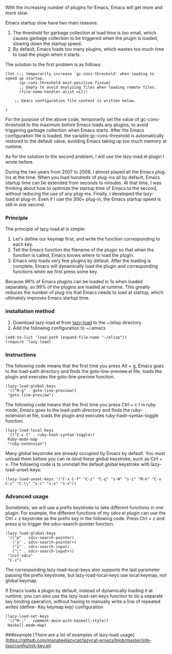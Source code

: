 With the increasing number of plugins for Emacs, Emacs will get more and more slow.

Emacs startup slow have two main reasons:
1. The threshold for garbage collection at load time is too small, which causes garbage collection to be triggered when the plugin is loaded, slowing down the startup speed.
2. By default, Emacs loads too many plugins, which wastes too much time to load the plugin when it starts.

The solution to the first problem is as follows:

```elisp
(let (;; temporarily increase `gc-cons-threshold' when loading to speed up startup.
      (gc-cons-threshold most-positive-fixnum)
      ;; Empty to avoid analyzing files when loading remote files.
      (file-name-handler-alist nil))

    ;; Emacs configuration file content is written below.

)
```

For the purpose of the above code, temporarily set the value of gc-cons-threshold to the maximum before Emacs loads any plugins, to avoid triggering garbage collection when Emacs starts.
After the Emacs configuration file is loaded, the variable gc-cons-threshold is automatically restored to the default value, avoiding Emacs taking up too much memory at runtime.

As for the solution to the second problem, I will use the lazy-load.el plugin I wrote before.

During the two years from 2007 to 2008, I almost played all the Emacs plug-ins at the time. When you load hundreds of plug-ins all by default, Emacs startup time can be extended from seconds to minutes.
At that time, I was thinking about how to optimize the startup time of Emacs to the second, without reducing the use of any plug-ins. Finally, I developed the lazy-load.el plug-in. Even if I use the 300+ plug-in, the Emacs startup speed is still in one second.

### Principle

The principle of lazy-load.el is simple:
1. Let's define our keymap first, and write the function corresponding to each key.
2. Tell the Emacs function the filename of the plugin so that when the function is called, Emacs knows where to load the plugin.
3. Emacs only loads very few plugins by default. After the loading is complete, Emacs will dynamically load the plugin and corresponding functions when we first press some key.

Because 99% of Emacs plugins can be loaded in 1s when loaded separately, so 99% of the plugins are loaded at runtime.
This greatly reduces the number of plug-ins that Emacs needs to load at startup, which ultimately improves Emacs startup time.


### installation method
1. Download lazy-load.el from [lazy-load](https://github.com/manateelazycat/lazy-load) to the ~/elisp directory
2. Add the following configuration to ~/.emacs

```
(add-to-list 'load-path (expand-file-name "~/elisp"))
(require 'lazy-load)
```

### Instructions
The following code means that the first time you press Alt + g, Emacs goes to the load-path directory and finds the goto-line-preview.el file, loads the plugin and executes the goto-line-preview function.

```elisp
(lazy-load-global-keys
 '(("M-g" . goto-line-preview))
 "goto-line-preview")
```

The following code means that the first time you press Ctrl + c t in ruby ​​mode, Emacs goes to the load-path directory and finds the ruby-extension.el file, loads the plugin and executes ruby-hash-syntax-toggle function.

```elisp
(lazy-load-local-keys
 '(("C-c t" . ruby-hash-syntax-toggle))
 Ruby-mode-map
 "ruby-extension")
```

Many global keystroke are already occupied by Emacs by default. You must unload them before you can re-bind these global keystroke, such as Ctrl + x. The following code is to uninstall the default global keystroke with lazy-load-unset-keys:

```elisp
(lazy-load-unset-keys '("C-x C-f" "C-z" "C-q" "s-W" "s-z" "M-h" "C-x C-c" "C-\\" "s-c" "s-x" "s-v"))
```

### Advanced usage
Sometimes, we will use a prefix keystroke to take different functions in one plugin. For example, the different functions of my sdcv.el plugin can use the Ctrl + z keystroke as the prefix key in the following code.
Press Ctrl + z and press p to trigger the sdcv-search-pointer function.

```elisp
(lazy-load-global-keys
 '(("p" . sdcv-search-pointer)
   ("y" . sdcv-search-pointer+)
   ("i" . sdcv-search-input)
   (";" . sdcv-search-input+))
 "init-sdcv"
 "C-z")
 ```

The corresponding lazy-load-local-keys also supports the last parameter passing the prefix keystroke, but lazy-load-local-keys use local keymap, not global keymap.

If Emacs loads a plugin by default, instead of dynamically loading it at runtime, you can also use the lazy-load-set-keys function to do a separate key binding operation, without having to manually write a line of repeated writes (define- Key keymap key) configuration

```elisp
(lazy-load-set-keys
 '(("M-;" . comment-dwim-with-haskell-style))
 Haskell-mode-map)
```

###example
[There are a lot of examples of lazy-load usage] (https://github.com/manateelazycat/lazycat-emacs/blob/master/site-lisp/config/init-key.el)
